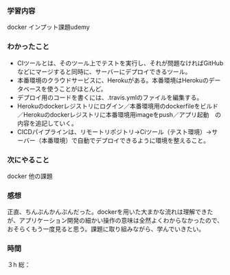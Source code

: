 ### 学習内容
docker インプット課題udemy
### わかったこと
- CIツールとは、そのツール上でテストを実行し、それが問題なければGitHubなどにマージすると同時に、サーバーにデプロイできるツール。
- 本番環境のクラウドサービスに、Herokuがある。本番環境はHerokuのデータベースを使うことがほとんど。
- デプロイ用のコードを書くには、.travis.ymlのファイルを編集する。
- Herokuのdockerレジストリにログイン／本番環境用のdockerfileをビルド／Herokuのdockerレジストリに本番環境用imageをpush／アプリ起動　の内容を追記していく。
- CICDパイプラインは、リモートリポジトリ→Ciツール（テスト環境）→サーバー（本番環境）で自動でデプロイできるように環境を整えること。
### 次にやること
docker 他の課題
### 感想
正直、ちんぷんかんぷんだった。dockerを用いた大まかな流れは理解できたが、アプリケーション開発の細かい操作の意味は全然よくわからなかったので、おそらくもう一度見ると思う。課題に取り組みながら、学んでいきたい。
### 時間
３h
総：
